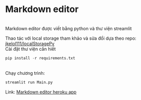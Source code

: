 # Markdown editor
<br>
Markdown editor được  viết bằng python và thư viện streamlit

Thao tác với local storage tham khảo và sửa đổi dựa theo repo: [jkelol111/localStoragePy](https://github.com/jkelol111/localStoragePy)
<br>
Cài đặt thư viện cần hiết

```python
pip install -r requirements.txt
```
<br> 
Chạy chương trình:

```python
streamlit run Main.py
```

Link: [Markdown editor heroku app](https://markdown-editor-streamlit.herokuapp.com/)